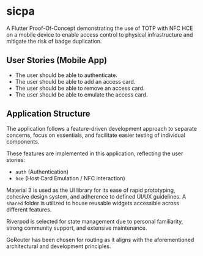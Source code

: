 # sicpa

A Flutter Proof-Of-Concept demonstrating the use of TOTP with NFC HCE on a mobile device to enable access control to physical infrastructure and mitigate the risk of badge duplication.

## User Stories (Mobile App)

- The user should be able to authenticate.
- The user should be able to add an access card.
- The user should be able to remove an access card.
- The user should be able to emulate the access card.

## Application Structure

The application follows a feature-driven development approach to separate concerns, focus on essentials, and facilitate easier testing of individual components.

These features are implemented in this application, reflecting the user stories:
- `auth` (Authentication)
- `hce` (Host Card Emulation / NFC interaction)

Material 3 is used as the UI library for its ease of rapid prototyping, cohesive design system, and adherence to defined UI/UX guidelines. A `shared` folder is utilized to house reusable widgets accessible across different features.

Riverpod is selected for state management due to personal familiarity, strong community support, and extensive maintenance.

GoRouter has been chosen for routing as it aligns with the aforementioned architectural and development principles.